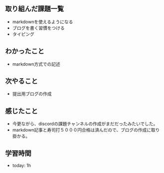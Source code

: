 ## 取り組んだ課題一覧
- markdownを使えるようになる
- ブログを書く習慣をつける
- タイピング
## わかったこと
- markdown方式での記述
## 次やること
- 提出用ブログの作成
## 感じたこと
- 今更ながら、discordの課題チャンネルの作成がまだだったみたいでした。
- markdown記事と寿司打５０００円合格は済んだので、ブログの作成に取り掛かる。
## 学習時間
- today: 1h
